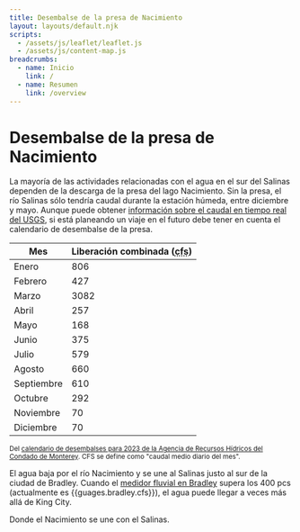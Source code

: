 ```yaml
---
title: Desembalse de la presa de Nacimiento
layout: layouts/default.njk
scripts:
  - /assets/js/leaflet/leaflet.js
  - /assets/js/content-map.js
breadcrumbs:
  - name: Inicio
    link: /
  - name: Resumen
    link: /overview
---
```


# Desembalse de la presa de Nacimiento

La mayoría de las actividades relacionadas con el agua en el sur del Salinas dependen de la descarga de la presa del lago Nacimiento. Sin la presa, el río Salinas sólo tendría caudal durante la estación húmeda, entre diciembre y mayo. Aunque puede obtener [información sobre el caudal en tiempo real del USGS](https://waterdata.usgs.gov/nwis/uv?site_no=11150500), si está planeando un viaje en el futuro debe tener en cuenta el calendario de desembalse de la presa.

| Mes        | Liberación combinada (<abbr title="Pies cúbicos por segundo">cfs</abbr>) |
| ---------- | ------------------------------------------------------------------------ |
| Enero      | 806                                                                      |
| Febrero    | 427                                                                      |
| Marzo      | 3082                                                                     |
| Abril      | 257                                                                      |
| Mayo       | 168                                                                      |
| Junio      | 375                                                                      |
| Julio      | 579                                                                      |
| Agosto     | 660                                                                      |
| Septiembre | 610                                                                      |
| Octubre    | 292                                                                      |
| Noviembre  | 70                                                                       |
| Diciembre  | 70                                                                       |

<small>Del [calendario de desembalses para 2023 de la Agencia de Recursos Hídricos del Condado de Monterey](https://www.co.monterey.ca.us/home/showpublisheddocument/121560/638174902801170000). CFS se define como "caudal medio diario del mes".</small>

El agua baja por el río Nacimiento y se une al Salinas justo al sur de la ciudad de Bradley. Cuando el [medidor fluvial en Bradley](https://waterdata.usgs.gov/nwis/uv?site_no=11150500) supera los 400 pcs (actualmente es {{guages.bradley.cfs}}), el agua puede llegar a veces más allá de King City.

<div class="map medium bordered">
  <div id="map" data-lat="35.832921" data-lon="-120.756226" data-zoom="11"></div>
  <p class="note"> Donde el Nacimiento se une con el Salinas.</p>
</div>

